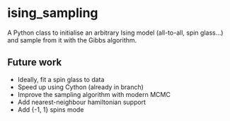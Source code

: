 # ising_sampling

A Python class to initialise an arbitrary Ising model (all-to-all, spin glass...) and sample from it with the Gibbs algorithm.

## Future work

* Ideally, fit a spin glass to data
* Speed up using Cython (already in branch)
* Improve the sampling algorithm with modern MCMC
* Add nearest-neighbour hamiltonian support
* Add {-1, 1} spins mode
